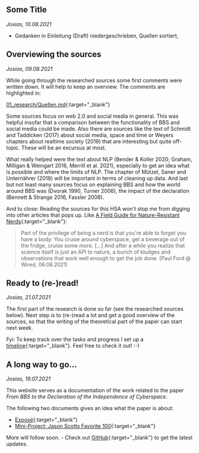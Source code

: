 ## Some Title
_Josias, 10.08.2021_

- Gedanken in Einleitung (Draft) niedergeschrieben, Quellen sortiert, 

## Overviewing the sources
_Josias, 09.08.2021_

While going through the researched sources some first comments were written down. It will help to keep an overview. The comments are highlighted in:

[01_research/Quellen.md](https://github.com/josiasbruderer/bbs-for-independence/commit/f18fd198322d7aa7b67d8a497f8bde0ec1224f35){:target="_blank"}

Some sources focus on web 2.0 and social media in general. This was helpful insofar that a comparison between the functionality of BBS and social media could be made. Also there are sources like the text of Schmidt and Taddicken (2017) about social media, space and time or Weyers chapters about realtime society (2019) that are interesting but quite off-topic. These  will be an excursus at most. 

What really helped were the text about NLP (Bender & Koller 2020; Graham, Milligan & Weingart 2016, Merrill et al. 2021), especially to get an idea what is possible and where the limits of NLP. The chapter of Mützel, Saner and Unternährer (2018) will be important in terms of cleaning up data. And last but not least many sources focus on explaining BBS and how the world around BBS was (Dvorak 1990, Turner 2006), the impact of the declaration (Bennett & Strange 2016, Fassler 2008). 

And to close: Reading the sources for this HSA won't stop me from digging into other articles that pops up. Like [A Field Guide for Nature-Resistant Nerds](https://www.wired.com/story/a-field-guide-for-nature-resistant-nerds-microchips-climate-change/){:target="_blank"}:

> Part of the privilege of being a nerd is that you're able to forget you have a body: You cruise around cyberspace, get a beverage out of the fridge, cruise some more. [...] And after a while you realize that science itself is just an API to nature, a bunch of kludges and observations that work well enough to get the job done. 
(Paul Ford @ Wired, 06.08.2021)

## Ready to (re-)read!
_Josias, 21.07.2021_

The first part of the research is done so far (see the researched sources below). Next step is to (re-)read a lot and get a good overview of the sources, so that the writing of the theoretical part of the paper can start next week.

Fyi: To keep track over the tasks and progress I set up a [timeline](https://github.com/josiasbruderer/bbs-for-independence/projects/1){:target="_blank"}. Feel free to check it out! :-)

<script src="https://emgithub.com/embed.js?target=https%3A%2F%2Fgithub.com%2Fjosiasbruderer%2Fbbs-for-independence%2Fblob%2Fb209e1294944c90f8ec8d982724d61eb0a8c496a%2F01_research%2FQuellen.md&style=an-old-hope&showBorder=on&showLineNumbers=on&showFileMeta=on&showCopy=on"></script>

## A long way to go...
_Josias, 19.07.2021_

This website serves as a documentation of the work related to the paper _From BBS to the Declaration of the Independence of Cyberspace_. 

The following two documents gives an idea what the paper is about:

- [Exposé](https://github.com/josiasbruderer/bbs-for-independence/blob/main/01_research/2021_Bruderer-Josias_Expose-HSA-v2.pdf){:target="_blank"}
- [Mini-Project: Jason Scotts Favorite 100](https://github.com/josiasbruderer/bbs-for-independence/blob/main/01_research/2021_Bruderer-Josias_jason-scotts-favorite-100_README.pdf){:target="_blank"}

More will follow soon. - Check out [GitHub](https://github.com/josiasbruderer/bbs-for-independence){:target="_blank"} to get the latest updates.
